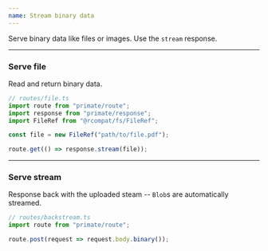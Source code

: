 ```yaml
---
name: Stream binary data
---
```


Serve binary data like files or images. Use the `stream` response.

---

### Serve file

Read and return binary data.

```ts
// routes/file.ts
import route from "primate/route";
import response from "primate/response";
import FileRef from "@rcompat/fs/FileRef";

const file = new FileRef("path/to/file.pdf");

route.get(() => response.stream(file));
```

---

### Serve stream

Response back with the uploaded steam -- `Blob`s are automatically streamed.

```ts
// routes/backstream.ts
import route from "primate/route";

route.post(request => request.body.binary());
```
